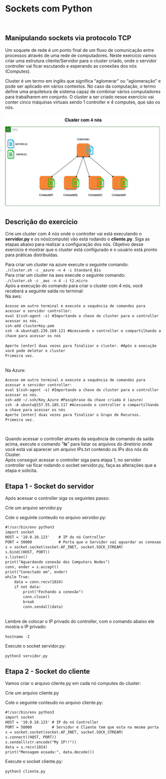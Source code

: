 # Sockets com Python  
<br>

## Manipulando sockets via protocolo TCP

Um soquete de rede é um ponto final de um fluxo de comunicação entre processos através de uma rede de computadores. Neste exercício vamos criar uma estrutura cliente/Servidor para o cluster criado, onde o servidor controller vai ficar escutando e esperando as conexões dos nós (Computes). <br>

Cluster é um termo em inglês que significa “aglomerar” ou “aglomeração” e pode ser aplicado em vários contextos. No caso da computação, o termo define uma arquitetura de sistema capaz de combinar vários computadores para trabalharem em conjunto. O cluster a ser criado nesse exercício vai conter cinco máquinas virtuais sendo 1 controller e 4 computes, que são os nós. <br>

![img](https://github.com/AnttoniC/cloud-deployment-tool/blob/main/Cluster/Aws-CLI/IMG/cluster4n.png)

## Descrição do exercício
Crie um cluster com 4 nós onde o controller vai está executando o **servidor.py** e os nós(compute) vão está rodando o **cliente.py**. Siga as etapas abaixo para realizar a configuração dos nós. Objetivo desse exercício é mostrar que o cluster está configurado e o usuário está pronto para práticas distribuídas.

Para criar um cluster na azure execute o seguinte comando: <br>
`./cluster.sh -c _azure -n 4 -i Standard_B1s`<br>
Para criar um cluster na aws execute o seguinte comando:<br>
`./cluster.sh -c _aws -n 4 -i t2.micro`<br>
Após a execução do comando para criar o cluster com 4 nós, você receberá a seguinte saída no terminal:<br>
Na aws: <br>
```
Acesse em outro terminal e execute a sequência de comandos para acessar o servidor controller:
eval $(ssh-agent -s) #Importando a chave do cluster para o controller acessar os nós.
ssh-add clusterKey.pem 
ssh -A ubuntu@3.239.169.121 #Acessando o controller e compartilhando a chave para acessar os nós

Aperte [enter] duas vezes para finalizar o cluster. #Após a execução você pode deletar o cluster
Primeira vez.
```
<br>
Na Azure: <br>

```
Acesse em outro terminal e execute a sequência de comandos para acessar o servidor controller:
eval $(ssh-agent -s) #Importando a chave do cluster para o controller acessar os nós.
ssh-add ~/.ssh/Key_Azure #Passphrase da chave criada é (azure)
ssh -A ubuntu@157.55.185.117 #Acessando o controller e compartilhando a chave para acessar os nós
Aperte [enter] duas vezes para finalizar o Grupo de Recursos.
Primeira vez.
```
<br>

Quando acessar o controller através da sequência de comando da saída acima, execute o comando "**ls**" para listar os arquivos do diretório onde você está vai aparecer um arquivo IPs.txt contendo os IPs dos nós do Cluster. <br>
Após conseguir acessar o controller siga para etapa 1, no servidor controller vai ficar rodando o socket servidor.py, faça as alterações que a etapa e solicita. <br>


## Etapa 1 - Socket do servidor

Após acessar o controller siga os seguintes passo: <br>

Crie um arquivo servidor.py <br>

Cole o seguinte conteudo no arquivo servidor.py: <br>
```
#!/usr/bin/env python3
import socket
HOST = '10.0.10.123'    # IP do nó Controller
PORT = 50000            # Porta que o Servidor vai aguardar as conexao
s = socket.socket(socket.AF_INET, socket.SOCK_STREAM)
s.bind((HOST, PORT))
s.listen()
print("Aguardando conexão dos Computers Nodes")
conn, ender = s.accept()
print("Conectado em", ender)
while True:
    data = conn.recv(1024)
    if not data:
        print("Fechando a conexão")
        conn.close()
        break
        conn.sendall(data)
```
<br>
Lembre de colocar o IP privado do controller, com o comando abaixo ele mostra o IP privado: <br>

`hostname -I`

Execute o socket servidor.py: <br>

`python3 servidor.py`


## Etapa 2 - Socket do cliente

Vamos criar o arquivo cliente.py em cada nó computes do cluster: <br>

Crie um arquivo cliente.py <br>


Cole o seguinte conteudo no arquivo cliente.py: <br>

```
#!/usr/bin/env python3
import socket
HOST = '10.0.10.123' # IP do nó Controller
PORT = 50000         # Servidor e Cliente tem que esta na mesma porta
s = socket.socket(socket.AF_INET, socket.SOCK_STREAM)
s.connect((HOST, PORT))
s.sendall(str.encode("My IP!!"))
data = s.recv(1024)
print("Mensagem ecoada:", data.decode())

```

Execute o socket cliente.py: <br>

`python3 cliente.py` <br>


